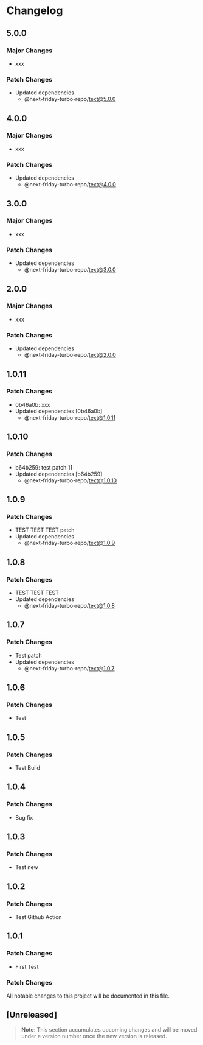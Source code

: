 # Changelog

## 5.0.0

### Major Changes

- xxx

### Patch Changes

- Updated dependencies
  - @next-friday-turbo-repo/text@5.0.0

## 4.0.0

### Major Changes

- xxx

### Patch Changes

- Updated dependencies
  - @next-friday-turbo-repo/text@4.0.0

## 3.0.0

### Major Changes

- xxx

### Patch Changes

- Updated dependencies
  - @next-friday-turbo-repo/text@3.0.0

## 2.0.0

### Major Changes

- xxx

### Patch Changes

- Updated dependencies
  - @next-friday-turbo-repo/text@2.0.0

## 1.0.11

### Patch Changes

- 0b46a0b: xxx
- Updated dependencies [0b46a0b]
  - @next-friday-turbo-repo/text@1.0.11

## 1.0.10

### Patch Changes

- b64b259: test patch 11
- Updated dependencies [b64b259]
  - @next-friday-turbo-repo/text@1.0.10

## 1.0.9

### Patch Changes

- TEST TEST TEST patch
- Updated dependencies
  - @next-friday-turbo-repo/text@1.0.9

## 1.0.8

### Patch Changes

- TEST TEST TEST
- Updated dependencies
  - @next-friday-turbo-repo/text@1.0.8

## 1.0.7

### Patch Changes

- Test patch
- Updated dependencies
  - @next-friday-turbo-repo/text@1.0.7

## 1.0.6

### Patch Changes

- Test

## 1.0.5

### Patch Changes

- Test Build

## 1.0.4

### Patch Changes

- Bug fix

## 1.0.3

### Patch Changes

- Test new

## 1.0.2

### Patch Changes

- Test Github Action

## 1.0.1

### Patch Changes

- First Test

### Patch Changes

All notable changes to this project will be documented in this file.

## [Unreleased]

> **Note**: This section accumulates upcoming changes and will be moved under a version number once the new version is released.
